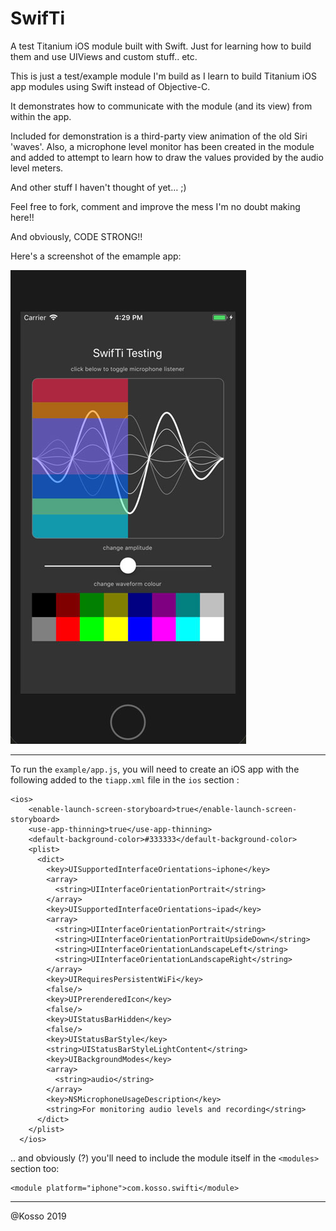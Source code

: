 # SwifTi


A test Titanium iOS module built with Swift. Just for learning how to build them and use UIViews and custom stuff.. etc.



This is just a test/example module I'm build as I learn to build Titanium iOS app modules using Swift instead  of Objective-C. 



It demonstrates how to communicate with the module (and its view) from within the app. 

Included for demonstration is a third-party view animation of the old Siri 'waves'. Also, a microphone level monitor has been created in the module and added to attempt to learn how to draw the values provided by the audio level meters. 

And other stuff I haven't thought of yet… ;) 



Feel free to fork, comment and improve the mess I'm no doubt making here!! 



And obviously, CODE STRONG!!  



Here's a screenshot of the emample app: 

![](screenshot.jpg)



------



To run the `example/app.js`, you will need to create an iOS app with the following added to the `tiapp.xml` file in the `ios` section : 

```
<ios>
    <enable-launch-screen-storyboard>true</enable-launch-screen-storyboard>
    <use-app-thinning>true</use-app-thinning>
    <default-background-color>#333333</default-background-color>
    <plist>
      <dict>
        <key>UISupportedInterfaceOrientations~iphone</key>
        <array>
          <string>UIInterfaceOrientationPortrait</string>
        </array>
        <key>UISupportedInterfaceOrientations~ipad</key>
        <array>
          <string>UIInterfaceOrientationPortrait</string>
          <string>UIInterfaceOrientationPortraitUpsideDown</string>
          <string>UIInterfaceOrientationLandscapeLeft</string>
          <string>UIInterfaceOrientationLandscapeRight</string>
        </array>
        <key>UIRequiresPersistentWiFi</key>
        <false/>
        <key>UIPrerenderedIcon</key>
        <false/>
        <key>UIStatusBarHidden</key>
        <false/>
        <key>UIStatusBarStyle</key>
        <string>UIStatusBarStyleLightContent</string>
        <key>UIBackgroundModes</key>
        <array>
          <string>audio</string>
        </array>
        <key>NSMicrophoneUsageDescription</key>
        <string>For monitoring audio levels and recording</string>
      </dict>
    </plist>
  </ios>
```



.. and obviously (?) you'll need to include the module itself in the `<modules>` section too: 

```
<module platform="iphone">com.kosso.swifti</module>
```









-----

@Kosso 2019